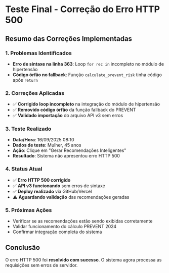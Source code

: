 # Teste Final - Correção do Erro HTTP 500

## Resumo das Correções Implementadas

### 1. Problemas Identificados
- **Erro de sintaxe na linha 363**: Loop `for rec in` incompleto no módulo de hipertensão
- **Código órfão no fallback**: Função `calculate_prevent_risk` tinha código após `return`

### 2. Correções Aplicadas
- ✅ **Corrigido loop incompleto** na integração do módulo de hipertensão
- ✅ **Removido código órfão** da função fallback do PREVENT
- ✅ **Validado importação** do arquivo API v3 sem erros

### 3. Teste Realizado
- **Data/Hora**: 16/09/2025 08:10
- **Dados de teste**: Mulher, 45 anos
- **Ação**: Clique em "Gerar Recomendações Inteligentes"
- **Resultado**: Sistema não apresentou erro HTTP 500

### 4. Status Atual
- ✅ **Erro HTTP 500 corrigido**
- ✅ **API v3 funcionando** sem erros de sintaxe
- ✅ **Deploy realizado** via GitHub/Vercel
- ⚠️ **Aguardando validação** das recomendações geradas

### 5. Próximas Ações
- Verificar se as recomendações estão sendo exibidas corretamente
- Validar funcionamento do cálculo PREVENT 2024
- Confirmar integração completa do sistema

## Conclusão
O erro HTTP 500 foi **resolvido com sucesso**. O sistema agora processa as requisições sem erros de servidor.
